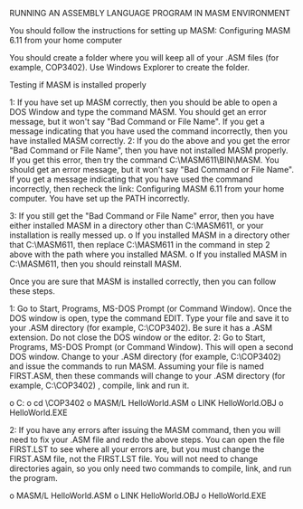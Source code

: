 RUNNING AN ASSEMBLY LANGUAGE PROGRAM IN MASM ENVIRONMENT


You should follow the instructions for setting up MASM: Configuring MASM 6.11 from your home computer

You should create a folder where you will keep all of your .ASM files (for example, COP3402). Use Windows Explorer to create the folder.

Testing if MASM is installed properly

1: If you have set up MASM correctly, then you should be able to open a DOS Window and type the command MASM. You should get an error message, but it won't say "Bad Command or File Name". If you get a message indicating that you have used the command incorrectly, then you have installed MASM correctly.
2: If you do the above and you get the error "Bad Command or File Name", then you have not installed MASM properly. If you get this error, then try the command C:\MASM611\BIN\MASM. You should get an error message, but it won't say "Bad Command or File Name". If you get a message indicating that you have used the command incorrectly, then recheck the link: Configuring MASM 6.11 from your home computer. You have set up the PATH incorrectly.

3: If you still get the "Bad Command or File Name" error, then you have either installed MASM in a directory other    than C:\MASM611, or your installation is really messed up.
  o If you installed MASM in a directory other that C:\MASM611, then replace C:\MASM611 in the command in step 2        above with the path where you installed MASM.
  o If you installed MASM in C:\MASM611, then you should reinstall MASM.


Once you are sure that MASM is installed correctly, then you can follow these steps.

1: Go to Start, Programs, MS-DOS Prompt (or Command Window). Once the DOS window is open, type the command EDIT. Type your file and save it to your .ASM directory (for example, C:\COP3402). Be sure it has a .ASM extension. Do not close the DOS window or the editor.
2: Go to Start, Programs, MS-DOS Prompt (or Command Window). This will open a second DOS window. Change to your .ASM directory (for example, C:\COP3402) and issue the commands to run MASM. Assuming your file is named FIRST.ASM, then these commands will change to your .ASM directory (for example, C:\COP3402) , compile, link and run it.

o C:
o cd \COP3402
o MASM/L HelloWorld.ASM
o LINK HelloWorld.OBJ
o HelloWorld.EXE

2: If you have any errors after issuing the MASM command, then you will need to fix your .ASM file and redo the above steps. You can open the file FIRST.LST to see where all your errors are, but you must change the FIRST.ASM file, not the FIRST.LST file. You will not need to change directories again, so you only need two commands to compile, link, and run the program.

o MASM/L HelloWorld.ASM
o LINK HelloWorld.OBJ
o HelloWorld.EXE
